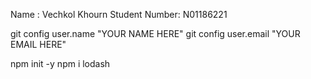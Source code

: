 Name : Vechkol Khourn
Student Number: N01186221

git config user.name "YOUR NAME HERE"
git config user.email "YOUR EMAIL HERE"

npm init -y
npm i lodash